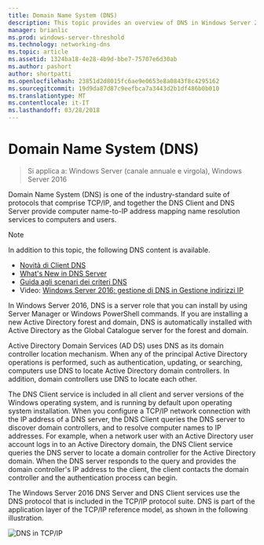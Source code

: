 ```yaml
---
title: Domain Name System (DNS)
description: This topic provides an overview of DNS in Windows Server 2016
manager: brianlic
ms.prod: windows-server-threshold
ms.technology: networking-dns
ms.topic: article
ms.assetid: 1324ba18-4e28-4b9d-bbe7-75707e6d30ab
ms.author: pashort
author: shortpatti
ms.openlocfilehash: 23851d2d8015fc6ae9e0653e8a0843f8c4295162
ms.sourcegitcommit: 19d9da87d87c9eefbca7a3443d2b1df486b0b010
ms.translationtype: MT
ms.contentlocale: it-IT
ms.lasthandoff: 03/28/2018
---
```

# <a name="domain-name-system-dns"></a>Domain Name System (DNS)

>Si applica a: Windows Server (canale annuale e virgola), Windows Server 2016

Domain Name System (DNS) is one of the industry-standard suite of protocols that comprise TCP/IP, and together the DNS Client and DNS Server provide computer name-to-IP address mapping name resolution services to computers and users.  
  
> [!NOTE]  
> In addition to this topic, the following DNS content is available.  
>   
> -   [Novità di Client DNS](What-s-New-in-DNS-Client.md)  
> -   [What's New in DNS Server](What-s-New-in-DNS-Server.md)  
> -   [Guida agli scenari dei criteri DNS](deploy/DNS-Policy-Scenario-Guide.md)  
> -   Video: [Windows Server 2016: gestione di DNS in Gestione indirizzi IP](https://channel9.msdn.com/Blogs/windowsserver/Windows-Server-2016-DNS-management-in-IPAM)  
  
In Windows Server 2016, DNS is a server role that you can install by using Server Manager or Windows PowerShell commands. If you are installing a new Active Directory forest and domain, DNS is automatically installed with Active Directory as the Global Catalogue server for the forest and domain.  
  
Active Directory Domain Services (AD DS) uses DNS as its domain controller location mechanism. When any of the principal Active Directory operations is performed, such as authentication, updating, or searching, computers use DNS to locate Active Directory domain controllers. In addition, domain controllers use DNS to locate each other.  
  
The DNS Client service is included in all client and server versions of the Windows operating system, and is running by default upon operating system installation. When you configure a TCP/IP network connection with the IP address of a DNS server, the DNS Client queries the DNS server to discover domain controllers, and to resolve computer names to IP addresses. For example, when a network user with an Active Directory user account logs in to an Active Directory domain, the DNS Client service queries the DNS server to locate a domain controller for the Active Directory domain. When the DNS server responds to the query and provides the domain controller's IP address to the client, the client contacts the domain controller and the authentication process can begin.  
  
The Windows Server 2016 DNS Server and DNS Client services use the DNS protocol that is included in the TCP/IP protocol suite. DNS is part of the application layer of the TCP/IP reference model, as shown in the following illustration.  
  
![DNS in TCP/IP](../media/Domain-Name-System--DNS-/dns_in_tcpip.jpg)  
  

